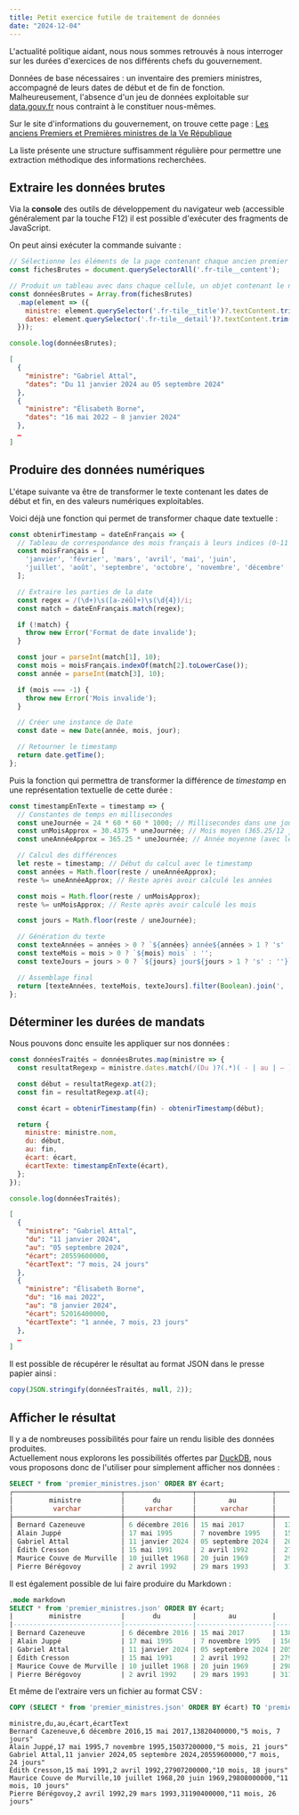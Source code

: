 ```yaml
---
title: Petit exercice futile de traitement de données
date: "2024-12-04"
---
```


L'actualité politique aidant, nous nous sommes retrouvés à nous interroger sur
les durées d'exercices de nos différents chefs du gouvernement.

Données de base nécessaires : un inventaire des premiers ministres, accompagné
de leurs dates de début et de fin de fonction. Malheureusement, l'absence d'un
jeu de données exploitable sur [data.gouv.fr](https://www.data.gouv.fr/fr/) nous
contraint à le constituer nous-mêmes.

Sur le site d'informations du gouvernement, on trouve cette page : [Les anciens
Premiers et Premières ministres de la Ve
République](https://www.info.gouv.fr/les-anciens-premiers-et-premieres-ministres-de-la-ve-republique)

La liste présente une structure suffisamment régulière pour permettre une
extraction méthodique des informations recherchées.

## Extraire les données brutes

Via la **console** des outils de développement du navigateur web (accessible
généralement par la touche F12) il est possible d'exécuter des fragments de
JavaScript.

On peut ainsi exécuter la commande suivante :

```js
// Sélectionne les éléments de la page contenant chaque ancien premier ministre
const fichesBrutes = document.querySelectorAll('.fr-tile__content');

// Produit un tableau avec dans chaque cellule, un objet contenant le nom et la période d'éxercice
const donnéesBrutes = Array.from(fichesBrutes)
  .map(element => ({
    ministre: element.querySelector('.fr-tile__title')?.textContent.trim(),
    dates: element.querySelector('.fr-tile__detail')?.textContent.trim(),
  }));

console.log(donnéesBrutes);

```

```json
[
  {
    "ministre": "Gabriel Attal",
    "dates": "Du 11 janvier 2024 au 05 septembre 2024"
  },
  {
    "ministre": "Élisabeth Borne",
    "dates": "16 mai 2022 – 8 janvier 2024"
  },
  …
]
```

## Produire des données numériques

L'étape suivante va être de transformer le texte contenant les dates de début et
fin, en des valeurs numériques exploitables.

Voici déjà une fonction qui permet de transformer chaque date textuelle :

```js
const obtenirTimestamp = dateEnFrançais => {
  // Tableau de correspondance des mois français à leurs indices (0-11 pour Date)
  const moisFrançais = [
    'janvier', 'février', 'mars', 'avril', 'mai', 'juin',
    'juillet', 'août', 'septembre', 'octobre', 'novembre', 'décembre'
  ];

  // Extraire les parties de la date
  const regex = /(\d+)\s([a-zéû]+)\s(\d{4})/i;
  const match = dateEnFrançais.match(regex);

  if (!match) {
    throw new Error('Format de date invalide');
  }

  const jour = parseInt(match[1], 10);
  const mois = moisFrançais.indexOf(match[2].toLowerCase());
  const année = parseInt(match[3], 10);

  if (mois === -1) {
    throw new Error('Mois invalide');
  }

  // Créer une instance de Date
  const date = new Date(année, mois, jour);

  // Retourner le timestamp
  return date.getTime();
};

```

Puis la fonction qui permettra de transformer la différence de *timestamp* en
une représentation textuelle de cette durée :

```js
const timestampEnTexte = timestamp => {
  // Constantes de temps en millisecondes
  const uneJournée = 24 * 60 * 60 * 1000; // Millisecondes dans une journée
  const unMoisApprox = 30.4375 * uneJournée; // Mois moyen (365.25/12 jours)
  const uneAnnéeApprox = 365.25 * uneJournée; // Année moyenne (avec les années bissextiles)

  // Calcul des différences
  let reste = timestamp; // Début du calcul avec le timestamp
  const années = Math.floor(reste / uneAnnéeApprox);
  reste %= uneAnnéeApprox; // Reste après avoir calculé les années

  const mois = Math.floor(reste / unMoisApprox);
  reste %= unMoisApprox; // Reste après avoir calculé les mois

  const jours = Math.floor(reste / uneJournée);

  // Génération du texte
  const texteAnnées = années > 0 ? `${années} année${années > 1 ? 's' : ''}` : '';
  const texteMois = mois > 0 ? `${mois} mois` : '';
  const texteJours = jours > 0 ? `${jours} jour${jours > 1 ? 's' : ''}` : '';

  // Assemblage final
  return [texteAnnées, texteMois, texteJours].filter(Boolean).join(', ');
};

```

## Déterminer les durées de mandats

Nous pouvons donc ensuite les appliquer sur nos données :

```js
const donnéesTraités = donnéesBrutes.map(ministre => {
  const resultatRegexp = ministre.dates.match(/(Du )?(.*)( - | au | – )(.*)/);

  const début = resultatRegexp.at(2);
  const fin = resultatRegexp.at(4);

  const écart = obtenirTimestamp(fin) - obtenirTimestamp(début);

  return {
    ministre: ministre.nom,
    du: début,
    au: fin,
    écart: écart,
    écartTexte: timestampEnTexte(écart),
  };
});

console.log(donnéesTraités);

```

```json
[
  {
    "ministre": "Gabriel Attal",
    "du": "11 janvier 2024",
    "au": "05 septembre 2024",
    "écart": 20559600000,
    "écartText": "7 mois, 24 jours"
  },
  {
    "ministre": "Élisabeth Borne",
    "du": "16 mai 2022",
    "au": "8 janvier 2024",
    "écart": 52016400000,
    "écartTexte": "1 année, 7 mois, 23 jours"
  },
  …
]
```

Il est possible de récupérer le résultat au format JSON dans le presse papier
ainsi :

```js
copy(JSON.stringify(donnéesTraités, null, 2));
```

## Afficher le résultat

Il y a de nombreuses possibilités pour faire un rendu lisible des données
produites.  
Actuellement nous explorons les possibilités offertes par
[DuckDB](https://duckdb.org/), nous vous proposons donc de l'utiliser pour
simplement afficher nos données :


```sql
SELECT * from 'premier_ministres.json' ORDER BY écart;
┌───────────────────────────┬─────────────────┬───────────────────┬──────────────┬─────────────────────────────┐
│         ministre          │       du        │        au         │    écart     │         écartTexte          │
│          varchar          │     varchar     │      varchar      │    int64     │           varchar           │
├───────────────────────────┼─────────────────┼───────────────────┼──────────────┼─────────────────────────────┤
│ Bernard Cazeneuve         │ 6 décembre 2016 │ 15 mai 2017       │  13820400000 │ 5 mois, 7 jours             │
│ Alain Juppé               │ 17 mai 1995     │ 7 novembre 1995   │  15037200000 │ 5 mois, 21 jours            │
│ Gabriel Attal             │ 11 janvier 2024 │ 05 septembre 2024 │  20559600000 │ 7 mois, 24 jours            │
│ Édith Cresson             │ 15 mai 1991     │ 2 avril 1992      │  27907200000 │ 10 mois, 18 jours           │
│ Maurice Couve de Murville │ 10 juillet 1968 │ 20 juin 1969      │  29808000000 │ 11 mois, 10 jours           │
│ Pierre Bérégovoy          │ 2 avril 1992    │ 29 mars 1993      │  31190400000 │ 11 mois, 26 jours           │
```

Il est également possible de lui faire produire du Markdown :

```sql
.mode markdown
SELECT * from 'premier_ministres.json' ORDER BY écart;
|         ministre          |       du        |        au         |    écart     |          écartTexte         |
|---------------------------|-----------------|-------------------|-------------:|-----------------------------|
| Bernard Cazeneuve         | 6 décembre 2016 | 15 mai 2017       | 13820400000  | 5 mois, 7 jours             |
| Alain Juppé               | 17 mai 1995     | 7 novembre 1995   | 15037200000  | 5 mois, 21 jours            |
| Gabriel Attal             | 11 janvier 2024 | 05 septembre 2024 | 20559600000  | 7 mois, 24 jours            |
| Édith Cresson             | 15 mai 1991     | 2 avril 1992      | 27907200000  | 10 mois, 18 jours           |
| Maurice Couve de Murville | 10 juillet 1968 | 20 juin 1969      | 29808000000  | 11 mois, 10 jours           |
| Pierre Bérégovoy          | 2 avril 1992    | 29 mars 1993      | 31190400000  | 11 mois, 26 jours           |
```

Et même de l'extraire vers un fichier au format CSV :

```sql
COPY (SELECT * from 'premier_ministres.json' ORDER BY écart) TO 'premier_ministres.csv';
```

```csv
ministre,du,au,écart,écartText
Bernard Cazeneuve,6 décembre 2016,15 mai 2017,13820400000,"5 mois, 7 jours"
Alain Juppé,17 mai 1995,7 novembre 1995,15037200000,"5 mois, 21 jours"
Gabriel Attal,11 janvier 2024,05 septembre 2024,20559600000,"7 mois, 24 jours"
Édith Cresson,15 mai 1991,2 avril 1992,27907200000,"10 mois, 18 jours"
Maurice Couve de Murville,10 juillet 1968,20 juin 1969,29808000000,"11 mois, 10 jours"
Pierre Bérégovoy,2 avril 1992,29 mars 1993,31190400000,"11 mois, 26 jours"
```
